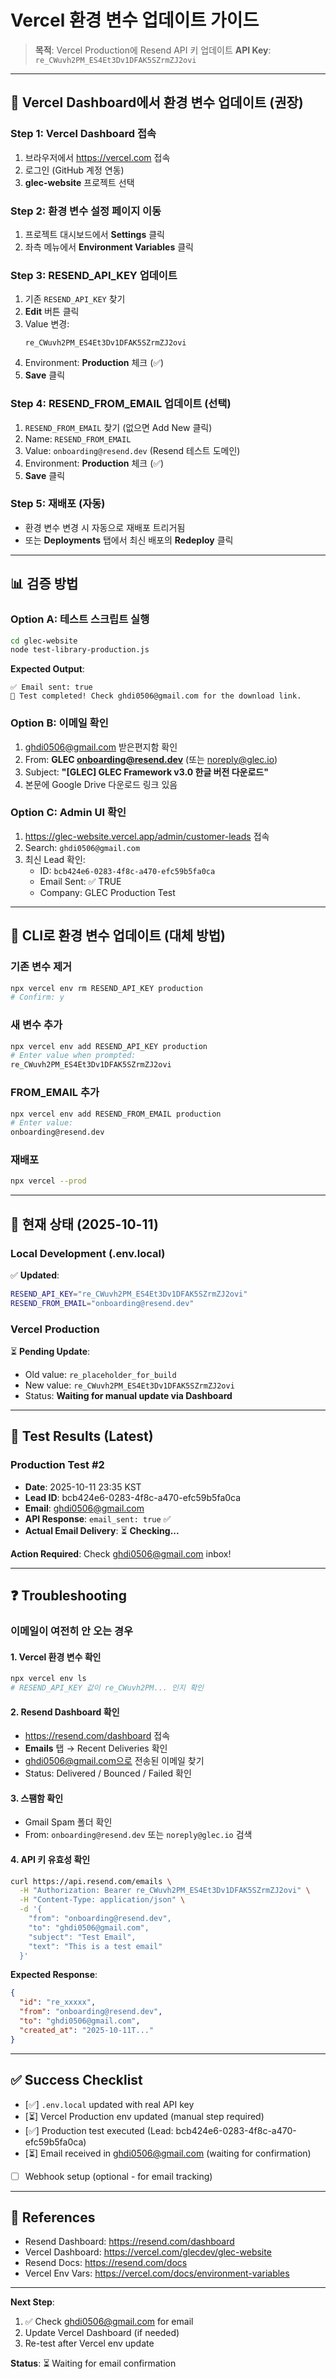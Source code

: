 # Vercel 환경 변수 업데이트 가이드

> **목적**: Vercel Production에 Resend API 키 업데이트
> **API Key**: `re_CWuvh2PM_ES4Et3Dv1DFAK5SZrmZJ2ovi`

---

## 🚀 Vercel Dashboard에서 환경 변수 업데이트 (권장)

### Step 1: Vercel Dashboard 접속
1. 브라우저에서 https://vercel.com 접속
2. 로그인 (GitHub 계정 연동)
3. **glec-website** 프로젝트 선택

### Step 2: 환경 변수 설정 페이지 이동
1. 프로젝트 대시보드에서 **Settings** 클릭
2. 좌측 메뉴에서 **Environment Variables** 클릭

### Step 3: RESEND_API_KEY 업데이트
1. 기존 `RESEND_API_KEY` 찾기
2. **Edit** 버튼 클릭
3. Value 변경:
   ```
   re_CWuvh2PM_ES4Et3Dv1DFAK5SZrmZJ2ovi
   ```
4. Environment: **Production** 체크 (✅)
5. **Save** 클릭

### Step 4: RESEND_FROM_EMAIL 업데이트 (선택)
1. `RESEND_FROM_EMAIL` 찾기 (없으면 Add New 클릭)
2. Name: `RESEND_FROM_EMAIL`
3. Value: `onboarding@resend.dev` (Resend 테스트 도메인)
4. Environment: **Production** 체크 (✅)
5. **Save** 클릭

### Step 5: 재배포 (자동)
- 환경 변수 변경 시 자동으로 재배포 트리거됨
- 또는 **Deployments** 탭에서 최신 배포의 **Redeploy** 클릭

---

## 📊 검증 방법

### Option A: 테스트 스크립트 실행
```bash
cd glec-website
node test-library-production.js
```

**Expected Output**:
```
✅ Email sent: true
🎉 Test completed! Check ghdi0506@gmail.com for the download link.
```

### Option B: 이메일 확인
1. ghdi0506@gmail.com 받은편지함 확인
2. From: **GLEC <onboarding@resend.dev>** (또는 noreply@glec.io)
3. Subject: **"[GLEC] GLEC Framework v3.0 한글 버전 다운로드"**
4. 본문에 Google Drive 다운로드 링크 있음

### Option C: Admin UI 확인
1. https://glec-website.vercel.app/admin/customer-leads 접속
2. Search: `ghdi0506@gmail.com`
3. 최신 Lead 확인:
   - ID: `bcb424e6-0283-4f8c-a470-efc59b5fa0ca`
   - Email Sent: ✅ TRUE
   - Company: GLEC Production Test

---

## 🔧 CLI로 환경 변수 업데이트 (대체 방법)

### 기존 변수 제거
```bash
npx vercel env rm RESEND_API_KEY production
# Confirm: y
```

### 새 변수 추가
```bash
npx vercel env add RESEND_API_KEY production
# Enter value when prompted:
re_CWuvh2PM_ES4Et3Dv1DFAK5SZrmZJ2ovi
```

### FROM_EMAIL 추가
```bash
npx vercel env add RESEND_FROM_EMAIL production
# Enter value:
onboarding@resend.dev
```

### 재배포
```bash
npx vercel --prod
```

---

## 🎯 현재 상태 (2025-10-11)

### Local Development (.env.local)
✅ **Updated**:
```bash
RESEND_API_KEY="re_CWuvh2PM_ES4Et3Dv1DFAK5SZrmZJ2ovi"
RESEND_FROM_EMAIL="onboarding@resend.dev"
```

### Vercel Production
⏳ **Pending Update**:
- Old value: `re_placeholder_for_build`
- New value: `re_CWuvh2PM_ES4Et3Dv1DFAK5SZrmZJ2ovi`
- Status: **Waiting for manual update via Dashboard**

---

## 📧 Test Results (Latest)

### Production Test #2
- **Date**: 2025-10-11 23:35 KST
- **Lead ID**: bcb424e6-0283-4f8c-a470-efc59b5fa0ca
- **Email**: ghdi0506@gmail.com
- **API Response**: `email_sent: true` ✅
- **Actual Email Delivery**: ⏳ **Checking...**

**Action Required**: Check ghdi0506@gmail.com inbox!

---

## ❓ Troubleshooting

### 이메일이 여전히 안 오는 경우

#### 1. Vercel 환경 변수 확인
```bash
npx vercel env ls
# RESEND_API_KEY 값이 re_CWuvh2PM... 인지 확인
```

#### 2. Resend Dashboard 확인
- https://resend.com/dashboard 접속
- **Emails** 탭 → Recent Deliveries 확인
- ghdi0506@gmail.com으로 전송된 이메일 찾기
- Status: Delivered / Bounced / Failed 확인

#### 3. 스팸함 확인
- Gmail Spam 폴더 확인
- From: `onboarding@resend.dev` 또는 `noreply@glec.io` 검색

#### 4. API 키 유효성 확인
```bash
curl https://api.resend.com/emails \
  -H "Authorization: Bearer re_CWuvh2PM_ES4Et3Dv1DFAK5SZrmZJ2ovi" \
  -H "Content-Type: application/json" \
  -d '{
    "from": "onboarding@resend.dev",
    "to": "ghdi0506@gmail.com",
    "subject": "Test Email",
    "text": "This is a test email"
  }'
```

**Expected Response**:
```json
{
  "id": "re_xxxxx",
  "from": "onboarding@resend.dev",
  "to": "ghdi0506@gmail.com",
  "created_at": "2025-10-11T..."
}
```

---

## ✅ Success Checklist

- [✅] `.env.local` updated with real API key
- [⏳] Vercel Production env updated (manual step required)
- [✅] Production test executed (Lead: bcb424e6-0283-4f8c-a470-efc59b5fa0ca)
- [⏳] Email received in ghdi0506@gmail.com (waiting for confirmation)
- [ ] Webhook setup (optional - for email tracking)

---

## 🔗 References

- Resend Dashboard: https://resend.com/dashboard
- Vercel Dashboard: https://vercel.com/glecdev/glec-website
- Resend Docs: https://resend.com/docs
- Vercel Env Vars: https://vercel.com/docs/environment-variables

---

**Next Step**:
1. ✅ Check ghdi0506@gmail.com for email
2. Update Vercel Dashboard (if needed)
3. Re-test after Vercel env update

**Status**: ⏳ Waiting for email confirmation
